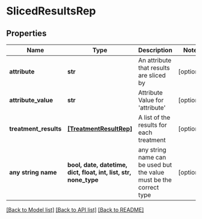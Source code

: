 # SlicedResultsRep


## Properties
Name | Type | Description | Notes
------------ | ------------- | ------------- | -------------
**attribute** | **str** | An attribute that results are sliced by | [optional] 
**attribute_value** | **str** | Attribute Value for &#39;attribute&#39; | [optional] 
**treatment_results** | [**[TreatmentResultRep]**](TreatmentResultRep.md) | A list of the results for each treatment | [optional] 
**any string name** | **bool, date, datetime, dict, float, int, list, str, none_type** | any string name can be used but the value must be the correct type | [optional]

[[Back to Model list]](../README.md#documentation-for-models) [[Back to API list]](../README.md#documentation-for-api-endpoints) [[Back to README]](../README.md)


